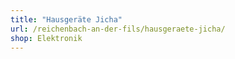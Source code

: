 ```yaml
---
title: "Hausgeräte Jicha"
url: /reichenbach-an-der-fils/hausgeraete-jicha/
shop: Elektronik
---
```

